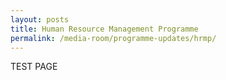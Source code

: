```yaml
---
layout: posts
title: Human Resource Management Programme
permalink: /media-room/programme-updates/hrmp/
---
```

TEST PAGE
